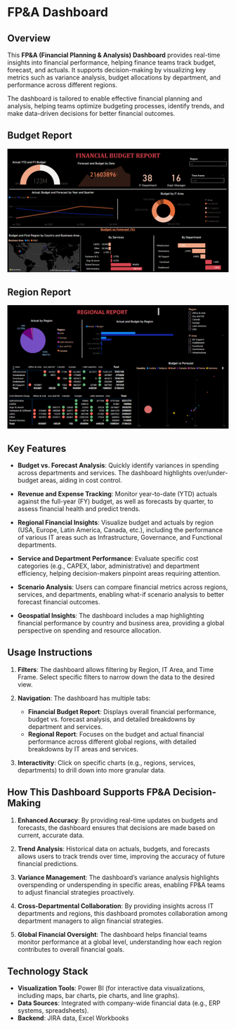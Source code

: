 # FP&A Dashboard

## Overview

This **FP&A (Financial Planning & Analysis) Dashboard** provides real-time insights into financial performance, helping finance teams track budget, forecast, and actuals. It supports decision-making by visualizing key metrics such as variance analysis, budget allocations by department, and performance across different regions.

The dashboard is tailored to enable effective financial planning and analysis, helping teams optimize budgeting processes, identify trends, and make data-driven decisions for better financial outcomes.

## Budget Report
![Dashboard](https://github.com/kimaya09/Financial-Planning-and-Analysis--dashboard/blob/main/Financial%20Budget%20Report%20-%20Tab%201.png)

## Region Report
![Dashboard](https://github.com/kimaya09/Financial-Planning-and-Analysis--dashboard/blob/main/Region%20Report%20-%20Tab%202.png)

## Key Features

- **Budget vs. Forecast Analysis**: Quickly identify variances in spending across departments and services. The dashboard highlights over/under-budget areas, aiding in cost control.
  
- **Revenue and Expense Tracking**: Monitor year-to-date (YTD) actuals against the full-year (FY) budget, as well as forecasts by quarter, to assess financial health and predict trends.

- **Regional Financial Insights**: Visualize budget and actuals by region (USA, Europe, Latin America, Canada, etc.), including the performance of various IT areas such as Infrastructure, Governance, and Functional departments.

- **Service and Department Performance**: Evaluate specific cost categories (e.g., CAPEX, labor, administrative) and department efficiency, helping decision-makers pinpoint areas requiring attention.

- **Scenario Analysis**: Users can compare financial metrics across regions, services, and departments, enabling what-if scenario analysis to better forecast financial outcomes.

- **Geospatial Insights**: The dashboard includes a map highlighting financial performance by country and business area, providing a global perspective on spending and resource allocation.

## Usage Instructions

1. **Filters**: The dashboard allows filtering by Region, IT Area, and Time Frame. Select specific filters to narrow down the data to the desired view.
2. **Navigation**: The dashboard has multiple tabs:
   - **Financial Budget Report**: Displays overall financial performance, budget vs. forecast analysis, and detailed breakdowns by department and services.
   - **Regional Report**: Focuses on the budget and actual financial performance across different global regions, with detailed breakdowns by IT areas and services.

3. **Interactivity**: Click on specific charts (e.g., regions, services, departments) to drill down into more granular data.

## How This Dashboard Supports FP&A Decision-Making

1. **Enhanced Accuracy**: By providing real-time updates on budgets and forecasts, the dashboard ensures that decisions are made based on current, accurate data.
  
2. **Trend Analysis**: Historical data on actuals, budgets, and forecasts allows users to track trends over time, improving the accuracy of future financial predictions.

3. **Variance Management**: The dashboard’s variance analysis highlights overspending or underspending in specific areas, enabling FP&A teams to adjust financial strategies proactively.

4. **Cross-Departmental Collaboration**: By providing insights across IT departments and regions, this dashboard promotes collaboration among department managers to align financial strategies.

5. **Global Financial Oversight**: The dashboard helps financial teams monitor performance at a global level, understanding how each region contributes to overall financial goals.

## Technology Stack

- **Visualization Tools**: Power BI (for interactive data visualizations, including maps, bar charts, pie charts, and line graphs).
- **Data Sources**: Integrated with company-wide financial data (e.g., ERP systems, spreadsheets).
- **Backend**: JIRA data, Excel Workbooks


